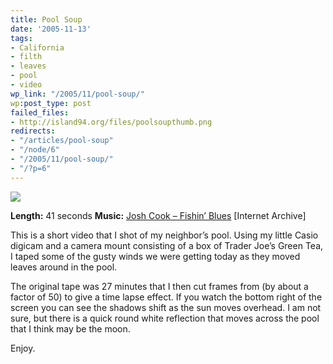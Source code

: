 ```yaml
---
title: Pool Soup
date: '2005-11-13'
tags:
- California
- filth
- leaves
- pool
- video
wp_link: "/2005/11/pool-soup/"
wp:post_type: post
failed_files:
- http://island94.org/files/poolsoupthumb.png
redirects:
- "/articles/pool-soup"
- "/node/6"
- "/2005/11/pool-soup/"
- "/?p=6"
---
```


[ ![](2005-11-13-Pool-Soup/poolsoupthumb.png) ](2005-11-13-Pool-Soup/poolsoup.mp4)

**Length:** 41 seconds
**Music:** [Josh Cook – Fishin’ Blues](http://www.archive.org/audio/audio-details-db.php?collection=opensource_audio&collectionid=FishinBlues) [Internet Archive]


This is a short video that I shot of my neighbor’s pool. Using my little Casio digicam and a camera mount consisting of a box of Trader Joe’s Green Tea, I taped some of the gusty winds we were getting today as they moved leaves around in the pool.

The original tape was 27 minutes that I then cut frames from (by about a factor of 50) to give a time lapse effect. If you watch the bottom right of the screen you can see the shadows shift as the sun moves overhead. I am not sure, but there is a quick round white reflection that moves across the pool that I think may be the moon.

Enjoy.
